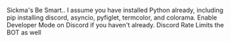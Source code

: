 Sickma's Be Smart.. I assume you have installed Python already, including pip installing discord, asyncio, pyfiglet, termcolor, and colorama. Enable Developer Mode on Discord if you haven't already. Discord Rate Limits the BOT as well
